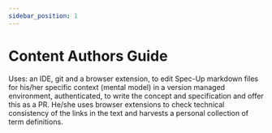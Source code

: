 ```yaml
---
sidebar_position: 1
---
```


# Content Authors Guide

Uses: an IDE, git and a browser extension, to edit Spec-Up markdown files for his/her specific context (mental model) in a version managed environment, authenticated, to write the concept and specification and offer this as a PR. He/she uses browser extensions to check technical consistency of the links in the text and harvests a personal collection of term definitions.

